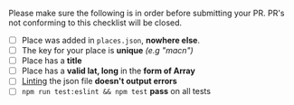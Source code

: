 Please make sure the following is in order before submitting your PR.
PR's not conforming to this checklist will be closed.

- [ ] Place was added in `places.json`, **nowhere else**.
- [ ] The key for your place is **unique** _(e.g "macn")_
- [ ] Place has a **title**
- [ ] Place has a **valid lat, long** in the **form of Array<Number>**
- [ ] [Linting](http://jsonlint.com/) the json file **doesn't output errors**
- [ ] `npm run test:eslint && npm test` **pass** on all tests
